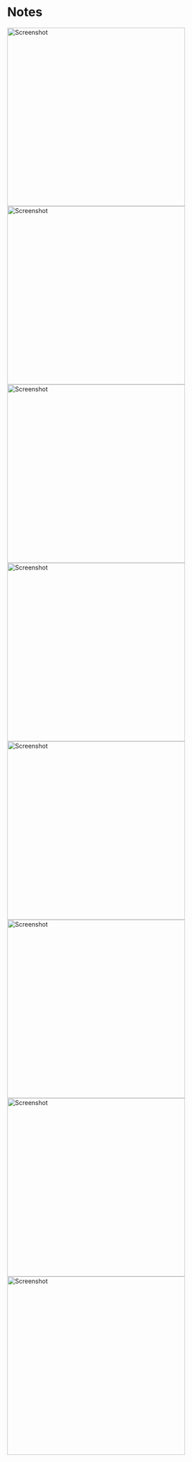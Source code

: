 # Notes
<img src= "https://github.com/tzopiz/AppInfo/blob/Notes/Screenshot%201.png" 
     alt="Screenshot" width="410"/> <img src= "https://github.com/tzopiz/AppInfo/blob/Notes/Screenshot%202.png"
     alt="Screenshot" width="410"/> <img src= "https://github.com/tzopiz/AppInfo/blob/Notes/Screenshot%203.png" 
     alt="Screenshot" width="410"/> <img src= "https://github.com/tzopiz/AppInfo/blob/Notes/Screenshot%204.png" 
     alt="Screenshot" width="410"/> <img src= "https://github.com/tzopiz/AppInfo/blob/Notes/Screenshot%205.png" 
     alt="Screenshot" width="410"/> <img src= "https://github.com/tzopiz/AppInfo/blob/Notes/Screenshot%206.png" 
     alt="Screenshot" width="410"/> <img src= "https://github.com/tzopiz/AppInfo/blob/Notes/Screenshot%207.png" 
     alt="Screenshot" width="410"/> <img src= "https://github.com/tzopiz/AppInfo/blob/Notes/Screenshot%208.png" 
     alt="Screenshot" width="410"/> 
